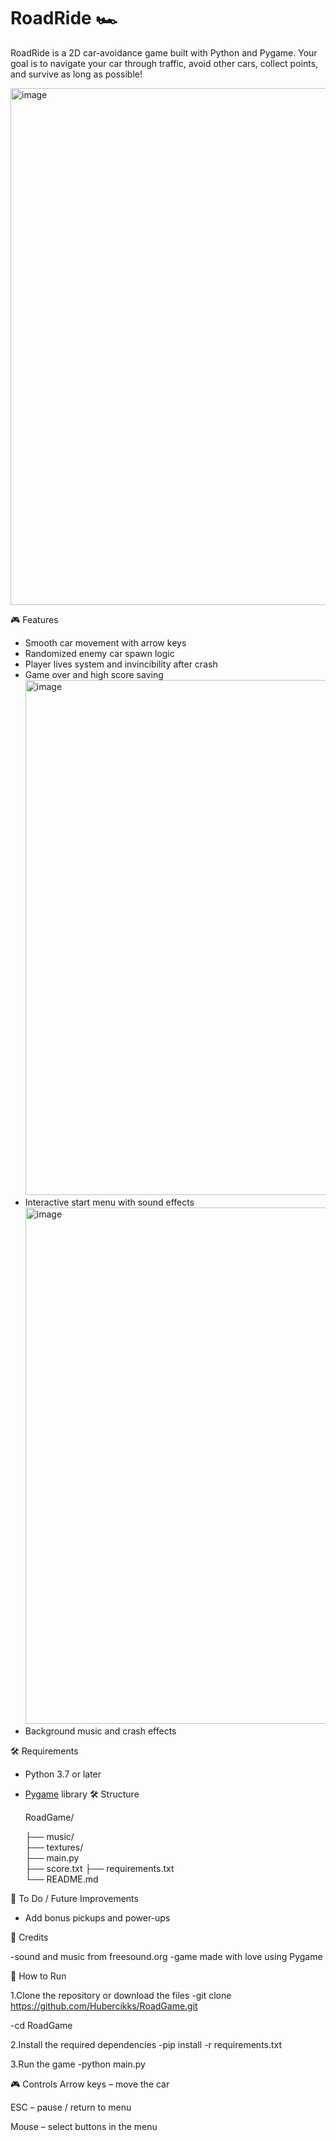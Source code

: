 # RoadRide 🏎️

RoadRide is a 2D car-avoidance game built with Python and Pygame. Your goal is to navigate your car through traffic, avoid other cars, collect points, and survive as long as possible!

<img width="995" height="827" alt="image" src="https://github.com/user-attachments/assets/13524952-090e-40b4-9f54-3941d2fd203c" />


🎮 Features

- Smooth car movement with arrow keys
- Randomized enemy car spawn logic
- Player lives system and invincibility after crash
- Game over and high score saving
  <img width="995" height="824" alt="image" src="https://github.com/user-attachments/assets/b8ab8541-fb32-45a1-a527-efe334e76107" />
- Interactive start menu with sound effects
  <img width="997" height="826" alt="image" src="https://github.com/user-attachments/assets/493cbe7f-d42e-47cd-8cb1-36ee4400f59c" />
- Background music and crash effects

🛠️ Requirements

- Python 3.7 or later
- [Pygame](https://www.pygame.org/) library
🛠️ Structure

  RoadGame/
  
  ├── music/              
  ├── textures/             
  ├── main.py           
  ├── score.txt
  ├── requirements.txt          
  └── README.md
                
📝 To Do / Future Improvements
- Add bonus pickups and power-ups

🎵 Credits

-sound and music from freesound.org
-game made with love using Pygame

🚀 How to Run

1.Clone the repository or download the files
  -git clone https://github.com/Hubercikks/RoadGame.git
  
  -cd RoadGame
  
2.Install the required dependencies
  -pip install -r requirements.txt
  
3.Run the game
  -python main.py

🎮 Controls
Arrow keys – move the car

ESC – pause / return to menu

Mouse – select buttons in the menu
